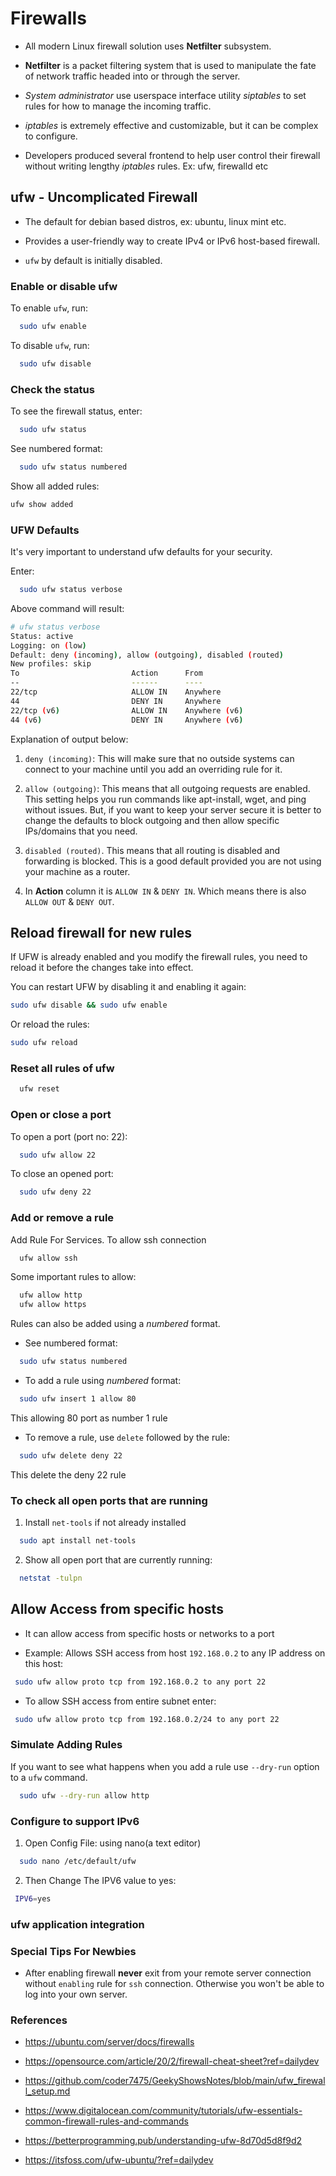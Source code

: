 # Firewalls

- All modern Linux firewall solution uses **Netfilter** subsystem.

- **Netfilter** is a packet filtering system that is used to
  manipulate the fate of network traffic headed into or through the server.

- _System administrator_ use userspace interface utility _siptables_ to set rules for how to manage the incoming traffic.

- _iptables_ is extremely effective and customizable, but it can be complex to configure.

- Developers produced several frontend to help user control their firewall without writing lengthy _iptables_ rules. Ex: ufw, firewalld etc

## ufw - Uncomplicated Firewall

- The default for debian based distros, ex: ubuntu, linux mint etc.

- Provides a user-friendly way to create IPv4 or IPv6 host-based firewall.

- `ufw` by default is initially disabled.

### Enable or disable ufw

To enable `ufw`, run:

```bash
  sudo ufw enable
```

To disable `ufw`, run:

```bash
  sudo ufw disable
```

### Check the status

To see the firewall status, enter:

```bash
  sudo ufw status
```

See numbered format:

```bash
  sudo ufw status numbered
```

Show all added rules:

```bash
ufw show added
```

### UFW Defaults

It's very important to understand ufw defaults for your security.

Enter:

```bash
  sudo ufw status verbose
```

Above command will result:

```bash
# ufw status verbose
Status: active
Logging: on (low)
Default: deny (incoming), allow (outgoing), disabled (routed)
New profiles: skip
To                         Action      From
--                         ------      ----
22/tcp                     ALLOW IN    Anywhere
44                         DENY IN     Anywhere
22/tcp (v6)                ALLOW IN    Anywhere (v6)
44 (v6)                    DENY IN     Anywhere (v6)
```

Explanation of output below:

1. `deny (incoming)`: This will make sure that no outside systems can connect to your machine until you add an overriding rule for it.

2. `allow (outgoing)`: This means that all outgoing requests are enabled. This setting helps you run commands like apt-install, wget, and ping without issues. But, if you want to keep your server secure it is better to change the defaults to block outgoing and then allow specific IPs/domains that you need.

3. `disabled (routed)`. This means that all routing is disabled and forwarding is blocked. This is a good default provided you are not using your machine as a router.

4. In **Action** column it is `ALLOW IN` & `DENY IN`. Which means there is also `ALLOW OUT` & `DENY OUT`.

## Reload firewall for new rules

If UFW is already enabled and you modify the firewall rules, you need to reload it before the changes take into effect.

You can restart UFW by disabling it and enabling it again:

```bash
sudo ufw disable && sudo ufw enable
```

Or reload the rules:

```bash
sudo ufw reload
```

### Reset all rules of ufw

```bash
  ufw reset
```

### Open or close a port

To open a port (port no: 22):

```bash
  sudo ufw allow 22
```

To close an opened port:

```bash
  sudo ufw deny 22
```

### Add or remove a rule

Add Rule For Services. To allow ssh connection

```bash
  ufw allow ssh
```

Some important rules to allow:

```bash
  ufw allow http
  ufw allow https
```

Rules can also be added using a _numbered_ format.

- See numbered format:

```bash
  sudo ufw status numbered
```

- To add a rule using _numbered_ format:

```bash
  sudo ufw insert 1 allow 80
```

This allowing 80 port as number 1 rule

- To remove a rule, use `delete` followed by the rule:

```bash
  sudo ufw delete deny 22
```

This delete the deny 22 rule

### To check all open ports that are running

1. Install `net-tools` if not already installed

```bash
  sudo apt install net-tools
```

2. Show all open port that are currently running:

```bash
  netstat -tulpn
```

## Allow Access from specific hosts

- It can allow access from specific hosts or networks to a port

- Example: Allows SSH access from host `192.168.0.2` to any IP address on this host:

```bash
 sudo ufw allow proto tcp from 192.168.0.2 to any port 22
```

- To allow SSH access from entire subnet enter:

```bash
 sudo ufw allow proto tcp from 192.168.0.2/24 to any port 22
```

### Simulate Adding Rules

If you want to see what happens when you add a rule use `--dry-run` option to a `ufw` command.

```bash
  sudo ufw --dry-run allow http
```

### Configure to support IPv6

1. Open Config File: using nano(a text editor)

```bash
  sudo nano /etc/default/ufw
```

2. Then Change The IPV6 value to yes:

```bash
 IPV6=yes
```

### ufw application integration

### Special Tips For Newbies

- After enabling firewall **never** exit from your remote server connection without `enabling` rule for `ssh` connection. Otherwise you won't be able to log into your own server.

### References

- https://ubuntu.com/server/docs/firewalls

- https://opensource.com/article/20/2/firewall-cheat-sheet?ref=dailydev

- https://github.com/coder7475/GeekyShowsNotes/blob/main/ufw_firewall_setup.md

- https://www.digitalocean.com/community/tutorials/ufw-essentials-common-firewall-rules-and-commands

- https://betterprogramming.pub/understanding-ufw-8d70d5d8f9d2

- https://itsfoss.com/ufw-ubuntu/?ref=dailydev
